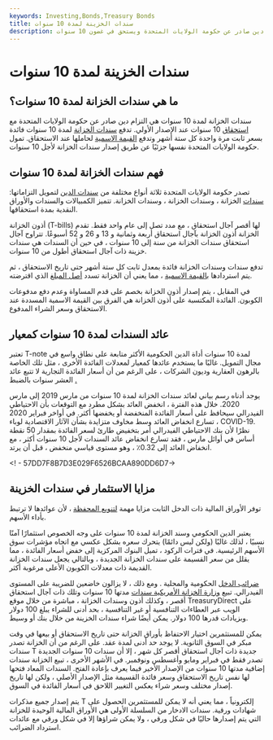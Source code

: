 ```yaml
---
keywords: Investing,Bonds,Treasury Bonds
title: سندات الخزينة لمدة 10 سنوات
description: سندات الخزانة لمدة 10 سنوات هي التزام دين صادر عن حكومة الولايات المتحدة ويستحق في غضون 10 سنوات.
---
```


# سندات الخزينة لمدة 10 سنوات
## ما هي سندات الخزانة لمدة 10 سنوات؟

سندات الخزانة لمدة 10 سنوات هي التزام دين صادر عن حكومة الولايات المتحدة مع [استحقاق](/maturity) 10 سنوات عند الإصدار الأولي. تدفع [سندات الخزانة](/treasurynote) لمدة 10 سنوات فائدة بسعر ثابت مرة واحدة كل ستة أشهر وتدفع [القيمة الاسمية](/facevalue) لحاملها عند الاستحقاق. تمول حكومة الولايات المتحدة نفسها جزئيًا عن طريق إصدار سندات الخزانة لأجل 10 سنوات.

## فهم سندات الخزانة لمدة 10 سنوات

تصدر حكومة الولايات المتحدة ثلاثة أنواع مختلفة من [سندات الدين](/debtsecurity) لتمويل التزاماتها: [سندات](/treasurybill) الخزانة ، وسندات الخزانة ، وسندات الخزانة. تتميز الكمبيالات والسندات والأوراق النقدية بمدة استحقاقها.

أذون الخزانة (T-bills) لها أقصر آجال استحقاق ، مع مدد تصل إلى عام واحد فقط. تقدم الخزانة أذون الخزانة بآجال استحقاق أربعة وثمانية و 13 و 26 و 52 أسبوعًا. تتراوح آجال استحقاق سندات الخزانة من سنة إلى 10 سنوات ، في حين أن السندات هي سندات خزينة ذات آجال استحقاق أطول من 10 سنوات.

تدفع سندات وسندات الخزانة فائدة بمعدل ثابت كل ستة أشهر حتى تاريخ الاستحقاق ، ثم يتم استردادها [بالقيمة الاسمية](/parvalue) ، مما يعني أن الخزانة تسدد [أصل المبلغ](/principal) الذي اقترضته.

في المقابل ، يتم إصدار أذون الخزانة بخصم على قدم المساواة وعدم دفع مدفوعات الكوبون. الفائدة المكتسبة على أذون الخزانة هي الفرق بين القيمة الاسمية المسددة عند الاستحقاق وسعر الشراء المدفوع.

## عائد السندات لمدة 10 سنوات كمعيار

تعتبر T-note لمدة 10 سنوات أداة الدين الحكومية الأكثر متابعة على نطاق واسع في مجال التمويل. غالبًا ما يستخدم عائدها كمعيار لمعدلات الفائدة الأخرى ، مثل تلك الخاصة بالرهون العقارية وديون الشركات ، على الرغم من أن أسعار الفائدة التجارية لا تتبع عائد العشر سنوات بالضبط [.](/treasury-yield)

يوجد أدناه رسم بياني لعائد سندات الخزانة لمدة 10 سنوات من مارس 2019 إلى مارس 2020. خلال هذه الفترة ، انخفض العائد بشكل مطرد مع التوقعات بأن الاحتياطي الفيدرالي سيحافظ على أسعار الفائدة المنخفضة أو يخفضها أكثر. في أواخر فبراير 2020 ، تسارع انخفاض العائد وسط مخاوف متزايدة بشأن الآثار الاقتصادية لوباء COVID-19. نظرًا لأن بنك الاحتياطي الفيدرالي أمر بتخفيض طارئ لسعر الفائدة بمقدار 50 نقطة أساس في أوائل مارس ، فقد تسارع انخفاض عائد السندات لأجل 10 سنوات أكثر ، مع انخفاض العائد إلى 0.32٪ ، وهو مستوى قياسي منخفض ، قبل أن يرتد.

<! - 57DD7F8B7D3E029F6526BCAA890DD6D7->

## مزايا الاستثمار في سندات الخزينة

توفر الأوراق المالية ذات الدخل الثابت مزايا مهمة [لتنويع المحفظة](/diversification) ، لأن عوائدها لا ترتبط بأداء الأسهم.

يعتبر الدين الحكومي وسند الخزانة لمدة 10 سنوات على وجه الخصوص استثمارًا آمنًا نسبيًا ، لذلك غالبًا (ولكن ليس دائمًا) يتحرك سعره بشكل عكسي مع اتجاه مؤشرات سوق الأسهم الرئيسية. في فترات الركود ، تميل البنوك المركزية إلى خفض أسعار الفائدة ، مما يقلل من سعر القسيمة على سندات الخزانة الجديدة ، وبالتالي يجعل سندات الخزانة القديمة ذات معدلات الكوبون الأعلى مرغوبة أكثر.

[ضرائب الدخل](/incometax) الحكومية والمحلية . ومع ذلك ، لا يزالون خاضعين للضريبة على المستوى الفيدرالي. تبيع [وزارة الخزانة الأمريكية سندات](/ustreasury) مدتها 10 سنوات وتلك ذات آجال استحقاق أقصر ، وكذلك أذون وسندات الخزانة ، مباشرة من خلال موقع TreasuryDirect على الويب عبر العطاءات التنافسية أو غير التنافسية ، بحد أدنى للشراء يبلغ 100 دولار وبزيادات قدرها 100 دولار. يمكن أيضًا شراء سندات الخزينة من خلال بنك أو وسيط.

يمكن للمستثمرين اختيار الاحتفاظ بأوراق الخزانة حتى تاريخ الاستحقاق أو بيعها في وقت مبكر في السوق الثانوية. لا يوجد حد أدنى لمدة عقد. على الرغم من أن الخزانة تصدر سندات T جديدة ذات آجال استحقاق أقصر كل شهر ، إلا أن سندات 10 سنوات الجديدة تصدر فقط في فبراير ومايو وأغسطس ونوفمبر. في الأشهر الأخرى ، تبيع الخزانة سندات إضافية مدتها 10 سنوات من الإصدار الأخير فيما يعرف بإعادة الفتح. السندات المعاد فتحها لها نفس تاريخ الاستحقاق وسعر فائدة القسيمة مثل الإصدار الأصلي ، ولكن لها تاريخ إصدار مختلف وسعر شراء يعكس التغيير اللاحق في أسعار الفائدة في السوق.

يتم إصدار جميع مذكرات T إلكترونياً ، مما يعني أنه لا يمكن للمستثمرين الحصول على شهادات ورقية. سندات الادخار من السلسلة الأولى هي الأوراق المالية الوحيدة للخزانة التي يتم إصدارها حاليًا في شكل ورقي ، ولا يمكن شراؤها إلا في شكل ورقي مع عائدات استرداد الضرائب.

